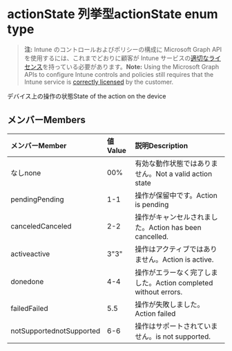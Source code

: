 # <a name="actionstate-enum-type"></a><span data-ttu-id="07a46-101">actionState 列挙型</span><span class="sxs-lookup"><span data-stu-id="07a46-101">actionState enum type</span></span>

> <span data-ttu-id="07a46-102">**注:** Intune のコントロールおよびポリシーの構成に Microsoft Graph API を使用するには、これまでどおりに顧客が Intune サービスの[適切なライセンス](https://go.microsoft.com/fwlink/?linkid=839381)を持っている必要があります。</span><span class="sxs-lookup"><span data-stu-id="07a46-102">**Note:** Using the Microsoft Graph APIs to configure Intune controls and policies still requires that the Intune service is [correctly licensed](https://go.microsoft.com/fwlink/?linkid=839381) by the customer.</span></span>

<span data-ttu-id="07a46-103">デバイス上の操作の状態</span><span class="sxs-lookup"><span data-stu-id="07a46-103">State of the action on the device</span></span>
## <a name="members"></a><span data-ttu-id="07a46-104">メンバー</span><span class="sxs-lookup"><span data-stu-id="07a46-104">Members</span></span>
|<span data-ttu-id="07a46-105">メンバー</span><span class="sxs-lookup"><span data-stu-id="07a46-105">Member</span></span>|<span data-ttu-id="07a46-106">値</span><span class="sxs-lookup"><span data-stu-id="07a46-106">Value</span></span>|<span data-ttu-id="07a46-107">説明</span><span class="sxs-lookup"><span data-stu-id="07a46-107">Description</span></span>|
|:---|:---|:---|
|<span data-ttu-id="07a46-108">なし</span><span class="sxs-lookup"><span data-stu-id="07a46-108">none</span></span>|<span data-ttu-id="07a46-109">0</span><span class="sxs-lookup"><span data-stu-id="07a46-109">0%</span></span>|<span data-ttu-id="07a46-110">有効な動作状態ではありません。</span><span class="sxs-lookup"><span data-stu-id="07a46-110">Not a valid action state</span></span>|
|<span data-ttu-id="07a46-111">pending</span><span class="sxs-lookup"><span data-stu-id="07a46-111">Pending</span></span>|<span data-ttu-id="07a46-112">1</span><span class="sxs-lookup"><span data-stu-id="07a46-112">-1</span></span>|<span data-ttu-id="07a46-113">操作が保留中です。</span><span class="sxs-lookup"><span data-stu-id="07a46-113">Action is pending</span></span>|
|<span data-ttu-id="07a46-114">canceled</span><span class="sxs-lookup"><span data-stu-id="07a46-114">Canceled</span></span>|<span data-ttu-id="07a46-115">2</span><span class="sxs-lookup"><span data-stu-id="07a46-115">-2</span></span>|<span data-ttu-id="07a46-116">操作がキャンセルされました。</span><span class="sxs-lookup"><span data-stu-id="07a46-116">Action has been cancelled.</span></span>|
|<span data-ttu-id="07a46-117">active</span><span class="sxs-lookup"><span data-stu-id="07a46-117">active</span></span>|<span data-ttu-id="07a46-118">3</span><span class="sxs-lookup"><span data-stu-id="07a46-118">"3"</span></span>|<span data-ttu-id="07a46-119">操作はアクティブではありません。</span><span class="sxs-lookup"><span data-stu-id="07a46-119">Action is active.</span></span>|
|<span data-ttu-id="07a46-120">done</span><span class="sxs-lookup"><span data-stu-id="07a46-120">done</span></span>|<span data-ttu-id="07a46-121">4</span><span class="sxs-lookup"><span data-stu-id="07a46-121">-4</span></span>|<span data-ttu-id="07a46-122">操作がエラーなく完了しました。</span><span class="sxs-lookup"><span data-stu-id="07a46-122">Action completed without errors.</span></span>|
|<span data-ttu-id="07a46-123">failed</span><span class="sxs-lookup"><span data-stu-id="07a46-123">Failed</span></span>|<span data-ttu-id="07a46-124">5</span><span class="sxs-lookup"><span data-stu-id="07a46-124">.5</span></span>|<span data-ttu-id="07a46-125">操作が失敗しました。</span><span class="sxs-lookup"><span data-stu-id="07a46-125">Action failed</span></span>|
|<span data-ttu-id="07a46-126">notSupported</span><span class="sxs-lookup"><span data-stu-id="07a46-126">notSupported</span></span>|<span data-ttu-id="07a46-127">6</span><span class="sxs-lookup"><span data-stu-id="07a46-127">-6</span></span>|<span data-ttu-id="07a46-128">操作はサポートされていません。</span><span class="sxs-lookup"><span data-stu-id="07a46-128">is not supported.</span></span>|








